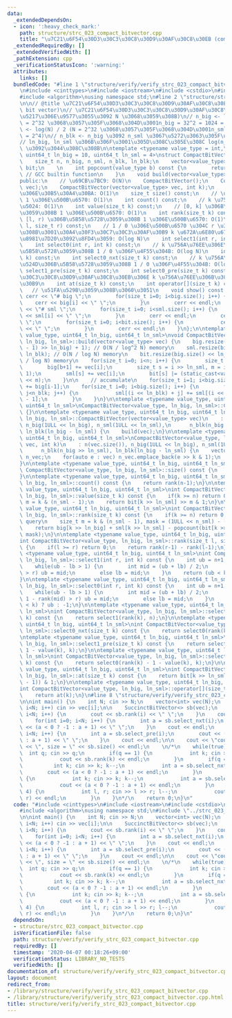 ```yaml
---
data:
  _extendedDependsOn:
  - icon: ':heavy_check_mark:'
    path: structure/strc_023_compact_bitvector.cpp
    title: "\u7C21\u6F54\u30D3\u30C3\u30C8\u30D9\u30AF\u30C8\u30EB (compact bit vector)"
  _extendedRequiredBy: []
  _extendedVerifiedWith: []
  _pathExtension: cpp
  _verificationStatusIcon: ':warning:'
  attributes:
    links: []
  bundledCode: "#line 1 \"structure/verify/verify_strc_023_compact_bitvector.cpp\"\
    \n#include <cinttypes>\n#include <iostream>\n#include <cstdio>\n#include <vector>\n\
    #include <algorithm>\nusing namespace std;\n#line 2 \"structure/strc_023_compact_bitvector.cpp\"\
    \n\n// @title \u7C21\u6F54\u30D3\u30C3\u30C8\u30D9\u30AF\u30C8\u30EB (compact\
    \ bit vector)\n// \u7C21\u6F54\u30D3\u30C3\u30C8\u30D9\u30AF\u30C8\u30EB (\u6570\
    \u5217\u306E\u9577\u3055\u3092 N \u3068\u3059\u308B)\n// n_big <- log^2(N)   (N\
    \ = 2^32 \u3068\u3057\u305F\u3068\u304D\u3001n_big = 32^2 = 1024 = 2^10)\n// n_sml\
    \ <- log(N) / 2 (N = 2^32 \u3068\u3057\u305F\u3068\u304D\u3001n_sml = 32/2 = 16\
    \ = 2^4)\n// n_blk <- n_big \u3092 n_sml \u3067\u5272\u3063\u305F\u3082\u306E\n\
    // ln_big, ln_sml \u306B\u306F\u3001\u305D\u308C\u305E\u308C log(n_big), log(n_sml)\
    \ \u3092\u3044\u308C\u308B\n\ntemplate <typename value_type = int,\n         \
    \ uint64_t ln_big = 10, uint64_t ln_sml = 4>\nstruct CompactBitVector {\nprivate:\n\
    \    size_t n, n_big, n_sml, n_blk, ln_blk;\n    vector<value_type> big, sml,\
    \ bit;\n    \n    int popcount(value_type b) const {\n        return __builtin_popcountll(b);\
    \ // GCC builtin function\n    }\n    void build(vector<value_type> vec);\n\n\
    public:\n    // \u69CB\u7BC9: O(N)\n    CompactBitVector();\n    CompactBitVector(vector<value_type>\
    \ vec);\n    CompactBitVector(vector<value_type> vec, int k);\n    // \u6570\u5217\
    \u306E\u30B5\u30A4\u30BA: O(1)\n    size_t size() const;\n    // \u5168\u4F53\u306E\
    \ 1 \u306E\u500B\u6570: O(1)\n    int count() const;\n    // k \u756A\u76EE\u306E\
    \u5024: O(1)\n    int value(size_t k) const;\n    // [0, k] \u306B\u5B58\u5728\
    \u3059\u308B 1 \u306E\u500B\u6570: O(1)\n    int rank(size_t k) const;\n    //\
    \ [l, r) \u306B\u5B58\u5728\u3059\u308B 1 \u306E\u500B\u6570: O(1)\n    int rank(size_t\
    \ l, size_t r) const;\n    // 1 / 0 \u306E\u500B\u6570 \u304C r \u3092\u8D85\u3048\
    \u308B\u3001\u30A4\u30F3\u30C7\u30C3\u30AF\u30B9 k \u672A\u6E80\u6700\u5C0F\u306E\
    \u8981\u7D20\u3092\u8FD4\u3059: O(log N)\n    int select1(int r, int k) const;\n\
    \    int select0(int r, int k) const;\n    // k \u756A\u76EE\u306E\u6B21\u306B\
    \u5B58\u5728\u3059\u308B 1 / 0 \u306F\u4F55\u304B: O(log N)\n    int select1_nxt(size_t\
    \ k) const;\n    int select0_nxt(size_t k) const;\n    // k \u756A\u76EE\u306E\
    \u524D\u306B\u5B58\u5728\u3059\u308B 1 / 0 \u306F\u4F55\u304B: O(log N)\n    int\
    \ select1_pre(size_t k) const;\n    int select0_pre(size_t k) const;\n    // \u30D3\
    \u30C3\u30C8\u30D9\u30AF\u30C8\u30EB\u306E k \u756A\u76EE\u306B\u30A2\u30AF\u30BB\
    \u30B9\n    int at(size_t k) const;\n    int operator[](size_t k) const;\n\n \
    \   // \u51FA\u529B\u3059\u308B\u3060\u3051\n    void show() const {\n       \
    \ cerr << \"# big \";\n        for(size_t i=0; i<big.size(); i++) {\n        \
    \    cerr << big[i] << \" \";\n        }\n        cerr << endl;\n        cerr\
    \ << \"# sml \";\n        for(size_t i=0; i<sml.size(); i++) {\n            cerr\
    \ << sml[i] << \" \";\n        }\n        cerr << endl;\n        cerr << \"# bit\
    \ \";\n        for(size_t i=0; i<bit.size(); i++) {\n            cerr << bit[i]\
    \ << \" \";\n        }\n        cerr << endl;\n    }\n};\n\ntemplate <typename\
    \ value_type, uint64_t ln_big, uint64_t ln_sml>\nvoid CompactBitVector<value_type,\
    \ ln_big, ln_sml>::build(vector<value_type> vec) {\n    big.resize(((n + n_big\
    \ - 1) >> ln_big) + 1); // O(N / log^2 N) memory\n    sml.resize(big.size() <<\
    \ ln_blk); // O(N / log N) memory\n    bit.resize(big.size() << ln_blk); // O(N\
    \ / log N) memory\n    for(size_t i=0; i<n; i++) {\n        size_t b = i >> ln_big;\n\
    \        big[b+1] += vec[i];\n        size_t s = i >> ln_sml, m = i & (n_sml -\
    \ 1);\n        sml[s] += vec[i];\n        bit[s] |= (static_cast<value_type>(vec[i])\
    \ << m);\n    }\n\n    // accumulate\n    for(size_t i=1; i<big.size(); i++) big[i]\
    \ += big[i-1];\n    for(size_t i=0; i<big.size(); i++) {\n        for(size_t j=1;\
    \ j<n_blk; j++) {\n            sml[(i << ln_blk) + j] += sml[(i << ln_blk) + j\
    \ - 1];\n        }\n    }\n}\n\ntemplate <typename value_type, uint64_t ln_big,\
    \ uint64_t ln_sml>\nCompactBitVector<value_type, ln_big, ln_sml>::CompactBitVector()\
    \ {}\n\ntemplate <typename value_type, uint64_t ln_big, uint64_t ln_sml>\nCompactBitVector<value_type,\
    \ ln_big, ln_sml>::CompactBitVector(vector<value_type> vec)\n    : n(vec.size()),\
    \ n_big(1ULL << ln_big), n_sml(1ULL << ln_sml),\n      n_blk(n_big >> ln_sml),\
    \ ln_blk(ln_big - ln_sml) {\n    build(vec);\n}\n\ntemplate <typename value_type,\
    \ uint64_t ln_big, uint64_t ln_sml>\nCompactBitVector<value_type, ln_big, ln_sml>::CompactBitVector(vector<value_type>\
    \ vec, int k)\n    : n(vec.size()), n_big(1ULL << ln_big), n_sml(1ULL << ln_sml),\n\
    \      n_blk(n_big >> ln_sml), ln_blk(ln_big - ln_sml) {\n    vector<value_type>\
    \ n_vec;\n    for(auto e : vec) n_vec.emplace_back(e >> k & 1);\n    build(n_vec);\n\
    }\n\ntemplate <typename value_type, uint64_t ln_big, uint64_t ln_sml>\nsize_t\
    \ CompactBitVector<value_type, ln_big, ln_sml>::size() const {\n    return n;\n\
    }\n\ntemplate <typename value_type, uint64_t ln_big, uint64_t ln_sml>\nint CompactBitVector<value_type,\
    \ ln_big, ln_sml>::count() const {\n    return rank(n-1);\n}\n\ntemplate <typename\
    \ value_type, uint64_t ln_big, uint64_t ln_sml>\nint CompactBitVector<value_type,\
    \ ln_big, ln_sml>::value(size_t k) const {\n    if(k >= n) return 0;\n    size_t\
    \ m = k & (n_sml - 1);\n    return bit[k >> ln_sml] >> m & 1;\n}\n\ntemplate <typename\
    \ value_type, uint64_t ln_big, uint64_t ln_sml>\nint CompactBitVector<value_type,\
    \ ln_big, ln_sml>::rank(size_t k) const {\n    if(k >= n) return 0; // for range\
    \ query\n    size_t m = k & (n_sml - 1), mask = (1ULL << n_sml) - (1ULL << (m+1));\n\
    \    return big[k >> ln_big] + sml[k >> ln_sml] - popcount(bit[k >> ln_sml] &\
    \ mask);\n}\n\ntemplate <typename value_type, uint64_t ln_big, uint64_t ln_sml>\n\
    int CompactBitVector<value_type, ln_big, ln_sml>::rank(size_t l, size_t r) const\
    \ {\n    if(l >= r) return 0;\n    return rank(r-1) - rank(l-1);\n}\n\ntemplate\
    \ <typename value_type, uint64_t ln_big, uint64_t ln_sml>\nint CompactBitVector<value_type,\
    \ ln_big, ln_sml>::select1(int r, int k) const {\n    int ub = n+1, lb = -1;\n\
    \    while(ub - lb > 1) {\n        int mid = (ub + lb) / 2;\n        if(rank(mid)\
    \ > r) ub = mid;\n        else lb = mid;\n    }\n    return (ub < k) ? ub : -1;\n\
    }\n\ntemplate <typename value_type, uint64_t ln_big, uint64_t ln_sml>\nint CompactBitVector<value_type,\
    \ ln_big, ln_sml>::select0(int r, int k) const {\n    int ub = n+1, lb = -1;\n\
    \    while(ub - lb > 1) {\n        int mid = (ub + lb) / 2;\n        if(mid +\
    \ 1 - rank(mid) > r) ub = mid;\n        else lb = mid;\n    }\n    return (ub\
    \ < k) ? ub : -1;\n}\n\ntemplate <typename value_type, uint64_t ln_big, uint64_t\
    \ ln_sml>\nint CompactBitVector<value_type, ln_big, ln_sml>::select1_nxt(size_t\
    \ k) const {\n    return select1(rank(k), n);\n}\n\ntemplate <typename value_type,\
    \ uint64_t ln_big, uint64_t ln_sml>\nint CompactBitVector<value_type, ln_big,\
    \ ln_sml>::select0_nxt(size_t k) const {\n    return select0(rank(k), n);\n}\n\
    \ntemplate <typename value_type, uint64_t ln_big, uint64_t ln_sml>\nint CompactBitVector<value_type,\
    \ ln_big, ln_sml>::select1_pre(size_t k) const {\n    return select1(rank(k) -\
    \ 1 - value(k), k);\n}\n\ntemplate <typename value_type, uint64_t ln_big, uint64_t\
    \ ln_sml>\nint CompactBitVector<value_type, ln_big, ln_sml>::select0_pre(size_t\
    \ k) const {\n    return select0(rank(k) - 1 - value(k), k);\n}\n\ntemplate <typename\
    \ value_type, uint64_t ln_big, uint64_t ln_sml>\nint CompactBitVector<value_type,\
    \ ln_big, ln_sml>::at(size_t k) const {\n    return bit[k >> ln_sml] >> (k & (n_sml\
    \ - 1)) & 1;\n}\n\ntemplate <typename value_type, uint64_t ln_big, uint64_t ln_sml>\n\
    int CompactBitVector<value_type, ln_big, ln_sml>::operator[](size_t k) const {\n\
    \    return at(k);\n}\n#line 8 \"structure/verify/verify_strc_023_compact_bitvector.cpp\"\
    \n\nint main() {\n    int N; cin >> N;\n    vector<int> vec(N);\n    for(int i=0;\
    \ i<N; i++) cin >> vec[i];\n\n    SuccinctBitVector<> sb(vec);\n    for(int i=0;\
    \ i<N; i++) {\n        cout << sb.rank(i) << \" \";\n    }\n    cout << endl;\n\
    \    for(int i=0; i<N; i++) {\n        int a = sb.select_nxt(i);\n        cout\
    \ << (a < 0 ? -1 : a + 1) << \" \";\n    }\n    cout << endl;\n    for(int i=0;\
    \ i<N; i++) {\n        int a = sb.select_pre(i);\n        cout << (a < 0 ? -1\
    \ : a + 1) << \" \";\n    }\n    cout << endl;\n\n    cout << \"count: \" << sb.count()\
    \ << \", size = \" << sb.size() << endl;\n    \n/*\n    while(true) {\n      \
    \  int q; cin >> q;\n        if(q == 1) {\n            int k; cin >> k; k--;\n\
    \            cout << sb.rank(k) << endl;\n        }\n        if(q == 2) {\n  \
    \          int k; cin >> k; k--;\n            int a = sb.select_nxt(k);\n    \
    \        cout << (a < 0 ? -1 : a + 1) << endl;\n        }\n        if(q == 3)\
    \ {\n            int k; cin >> k; k--;\n            int a = sb.select_pre(k);\n\
    \            cout << (a < 0 ? -1 : a + 1) << endl;\n        }\n        if(q ==\
    \ 4) {\n            int l, r; cin >> l >> r; l--;\n            cout << sb.rank(l,\
    \ r) << endl;\n        }\n    }\n*/\n    return 0;\n}\n"
  code: "#include <cinttypes>\n#include <iostream>\n#include <cstdio>\n#include <vector>\n\
    #include <algorithm>\nusing namespace std;\n#include \"../strc_023_compact_bitvector.cpp\"\
    \n\nint main() {\n    int N; cin >> N;\n    vector<int> vec(N);\n    for(int i=0;\
    \ i<N; i++) cin >> vec[i];\n\n    SuccinctBitVector<> sb(vec);\n    for(int i=0;\
    \ i<N; i++) {\n        cout << sb.rank(i) << \" \";\n    }\n    cout << endl;\n\
    \    for(int i=0; i<N; i++) {\n        int a = sb.select_nxt(i);\n        cout\
    \ << (a < 0 ? -1 : a + 1) << \" \";\n    }\n    cout << endl;\n    for(int i=0;\
    \ i<N; i++) {\n        int a = sb.select_pre(i);\n        cout << (a < 0 ? -1\
    \ : a + 1) << \" \";\n    }\n    cout << endl;\n\n    cout << \"count: \" << sb.count()\
    \ << \", size = \" << sb.size() << endl;\n    \n/*\n    while(true) {\n      \
    \  int q; cin >> q;\n        if(q == 1) {\n            int k; cin >> k; k--;\n\
    \            cout << sb.rank(k) << endl;\n        }\n        if(q == 2) {\n  \
    \          int k; cin >> k; k--;\n            int a = sb.select_nxt(k);\n    \
    \        cout << (a < 0 ? -1 : a + 1) << endl;\n        }\n        if(q == 3)\
    \ {\n            int k; cin >> k; k--;\n            int a = sb.select_pre(k);\n\
    \            cout << (a < 0 ? -1 : a + 1) << endl;\n        }\n        if(q ==\
    \ 4) {\n            int l, r; cin >> l >> r; l--;\n            cout << sb.rank(l,\
    \ r) << endl;\n        }\n    }\n*/\n    return 0;\n}\n"
  dependsOn:
  - structure/strc_023_compact_bitvector.cpp
  isVerificationFile: false
  path: structure/verify/verify_strc_023_compact_bitvector.cpp
  requiredBy: []
  timestamp: '2020-04-07 00:18:26+09:00'
  verificationStatus: LIBRARY_NO_TESTS
  verifiedWith: []
documentation_of: structure/verify/verify_strc_023_compact_bitvector.cpp
layout: document
redirect_from:
- /library/structure/verify/verify_strc_023_compact_bitvector.cpp
- /library/structure/verify/verify_strc_023_compact_bitvector.cpp.html
title: structure/verify/verify_strc_023_compact_bitvector.cpp
---
```

